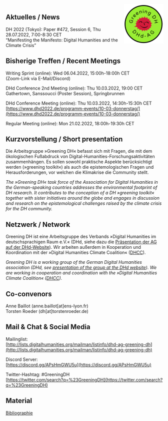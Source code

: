 <img style="float:right; width:25%; margin-left:1em; margin-bottom:0.5em" src="images/Logo_DHd-AG_Greening-DH_transparent.png" alt="Logo der DHd-AG »Greening DH«"/>

## Aktuelles / News

DH 2022 (Tokyo): Paper #472, Session 6, Thu 28.07.2022, 7:00-8:30 CET  
“Manifesting the Manifesto: Digital Humanities and the Climate Crisis”

## Bisherige Treffen / Recent Meetings

Writing Sprint (online): Wed 06.04.2022, 15:00h-18:00h CET  
(Zoom-Link via E-Mail/Discord)

DHd Conference 2nd Meeting  (online): Thu 10.03.2022, 19:00 CET  
Gathertown, Sanssoucci (Poster Session), Springbrunnen

DHd Conference Meeting (online): Thu 10.03.2022, 14:30h-15:30h CET  
[https://www.dhd2022.de/programm-events/10-03-donnerstag/](https://www.dhd2022.de/programm-events/10-03-donnerstag/)

Regular Meeting (online): Mon 21.02.2022, 18:00h-19:30h CET

## Kurzvorstellung / Short presentation

Die Arbeitsgruppe »Greening DH« befasst sich mit Fragen, die mit dem ökologischen Fußabdruck von Digital-Humanities-Forschungsaktivitäten zusammenhängen. Es sollen sowohl praktische Aspekte berücksichtigt werden (»greening toolkit«) als auch die epistemologischen Fragen und Herausforderungen, vor welchen die Klimakrise die Community stellt.

*The »Greening DH« task force of the Association for Digital Humanities in the German-speaking countries addresses the environmental footprint of DH research. It contributes to the conception of a DH »greening toolkit« together with sister initiatives around the globe and engages in discussion and research on the epistemological challenges raised by the climate crisis for the DH community.*

## Netzwerk / Network

Greening DH ist eine Arbeitsgruppe des Verbands »Digital Humanities im deutschsprachigen Raum e.V.« (DHd, siehe dazu die [Präsentation der AG auf der DHd-Website](https://dig-hum.de/ag-greening-dh)). Wir arbeiten außerdem in Kooperation und Koordination mit der »Digital Humanities Climate Coalition« ([DHCC](https://www.cdcs.ed.ac.uk/digital-humanities-climate-coalition)).

*Greening DH is a working group of the German Digital Humanities association (DHd, see [presentation of the group at the DHd website](https://dig-hum.de/ag-greening-dh)). We are working in cooperation and coordination with the »Digital Humanities Climate Coalition« ([DHCC](https://www.cdcs.ed.ac.uk/digital-humanities-climate-coalition)).*

## Co-convenors

Anne Baillot (anne.baillot[at]ens-lyon.fr)  
Torsten Roeder (dh[at]torstenroeder.de)

## Mail & Chat & Social Media

Mailinglist:  
[http://lists.digitalhumanities.org/mailman/listinfo/dhd-ag-greening-dh](http://lists.digitalhumanities.org/mailman/listinfo/dhd-ag-greening-dh)

Discord Server:  
[https://discord.gg/APsHmGWU5u](https://discord.gg/APsHmGWU5u)

Twitter-Hashtag: #GreeningDH  
[https://twitter.com/search?q=%23GreeningDH](https://twitter.com/search?q=%23GreeningDH)

## Material

[Bibliographie](biblio)
